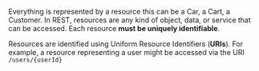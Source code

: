 Everything is represented by a resource this can be a Car, a Cart, a Customer.
In REST, resources are any kind of object, data, or service that can be accessed. Each resource **must be uniquely identifiable**.

Resources are identified using Uniform Resource Identifiers (**URIs**). For example, a resource representing a user might be accessed via the URI `/users/{userId}`